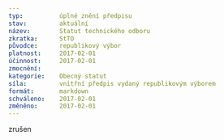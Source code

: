 ```yaml
---
typ:          úplné znění předpisu
stav:         aktuální
název:        Statut technického odboru
zkratka:      StTO
původce:      republikový výbor
platnost:     2017-02-01
účinnost:     2017-02-01
zmocnění:     
kategorie:    Obecný statut
síla:         vnitřní předpis vydaný republikovým výborem
formát:       markdown
schváleno:    2017-02-01
změněno:      2017-02-01
---
```


zrušen
